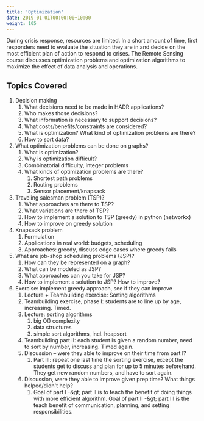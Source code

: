 ```yaml
---
title: 'Optimization'
date: 2019-01-01T00:00:00+10:00
weight: 105
---
```


During crisis response, resources are limited. In a short amount of time, first responders need to evaluate the situation they are in and decide on the most efficient plan of action to respond to crises. The Remote Sensing course discusses optimization problems and optimization algorithms to maximize the effect of data analysis and operations.

## Topics Covered

1. Decision making
   1. What decisions need to be made in HADR applications?
   2. Who makes those decisions?
   3. What information is necessary to support decisions?
   4. What costs/benefits/constraints are considered?
   5. What is optimization? What kind of optimization problems are there?
   6. How to sort data?
2. What optimization problems can be done on graphs?
   1. What is optimization?
   2. Why is optimization difficult?
   3. Combinatorial difficulty, integer problems
   4. What kinds of optimization problems are there?
      1. Shortest path problems
      2. Routing problems
      3. Sensor placement/knapsack
3. Traveling salesman problem (TSP)?
   1. What approaches are there to TSP?
   2. What variations are there of TSP?
   3. How to implement a solution to TSP (greedy) in python (networkx)
   4. How to improve on greedy solution
4. Knapsack problem
   1. Formulation
   2. Applications in real world: budgets, scheduling
   3. Approaches: greedy, discuss edge cases where greedy fails
5. What are job-shop scheduling problems (JSP)?
   1. How can they be represented on a graph?
   2. What can be modeled as JSP?
   3. What approaches can you take for JSP?
   4. How to implement a solution to JSP? How to improve?
6. Exercise: implement greedy approach, see if they can improve
   1. Lecture + Teambuilding exercise: Sorting algorithms
   2. Teambuilding exercise, phase I: students are to line up by age, increasing. Timed.
   3. Lecture: sorting algorithms
       1. big O() complexity
       2. data structures
       3. simple sort algorithms, incl. heapsort
   4. Teambuilding part II: each student is given a random number, need to sort by number, increasing. Timed again.
   5. Discussion – were they able to improve on their time from part I?
      1. Part III: repeat one last time the sorting exercise, except the students get to discuss and plan for up to 5 minutes beforehand. They get new random numbers, and have to sort again.
   6. Discussion, were they able to improve given prep time? What things helped/didn&#39;t help?
      1. Goal of part I -\&gt; part II is to teach the benefit of doing things with more efficient algorithm. Goal of part II -\&gt; part III is the teach benefit of communication, planning, and setting responsibilities.